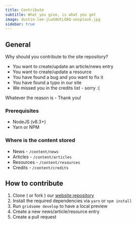 ```yaml
---
title: Contribute
subtitle: What you give, is what you get
image: dustin-lee-jLwVAUtLOAQ-unsplash.jpg
sidebar: true
---
```


## General

Why should you contribute to the site repository?

* You want to create/update an article/news entry
* You want to create/update a resource
* You have found a bug and you want to fix it
* You have found a typo in our site
* We missed you in the credits list - sorry :(

Whatever the reason is - Thank you!

### Prerequisites

* NodeJS (v8.3+)
* Yarn or NPM

### Where is the content stored

* News - `/content/news`
* Articles - `/content/articles`
* Resources - `/content/resources`
* Credits - `/content/credits`

## How to contribute

1. Clone ( or fork ) our [website repository](https://github.com/ITSMPlus/itsm.plus)
2. Install the required dependencies via `yarn` or `npm install`
3. Run `gridsome develop` to have a local preview
4. Create a new news/article/resource entry
6. Create a pull request 